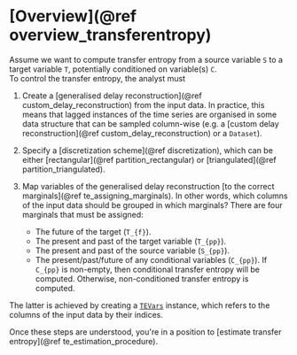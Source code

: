 # [Overview](@ref overview_transferentropy)


Assume we want to compute transfer entropy from a source variable ``S`` 
to a target variable ``T``, potentially conditioned on variable(s) ``C``.  
To control the transfer entropy, the analyst must 

1. Create a [generalised delay reconstruction](@ref custom_delay_reconstruction) from 
    the input data. In practice, this means that lagged instances of the time series 
    are organised in some data structure that can be sampled column-wise (e.g. a 
    [custom delay reconstruction](@ref custom_delay_reconstruction) or a `Dataset`).
2. Specify a [discretization scheme](@ref discretization), which can be either 
    [rectangular](@ref partition_rectangular) or [triangulated](@ref partition_triangulated).
3. Map variables of the generalised delay reconstruction 
    [to the correct marginals](@ref te_assigning_marginals). In other words, which columns 
    of the input data should be grouped in which marginals? 
    There are four marginals that must be assigned:

    - The future of the target (``T_{f}``).
    - The present and past of the target variable (``T_{pp}``).
    - The present and past of the source variable (``S_{pp}``).
    - The present/past/future of any conditional variables (``C_{pp}``). If ``C_{pp}`` is non-empty,
        then conditional transfer entropy will be computed. Otherwise, non-conditioned transfer 
        entropy is computed.

The latter is achieved by creating a [`TEVars`](@ref) instance, which refers to the columns of the 
input data by their indices.

Once these steps are understood, you're in a position to [estimate transfer entropy](@ref te_estimation_procedure).